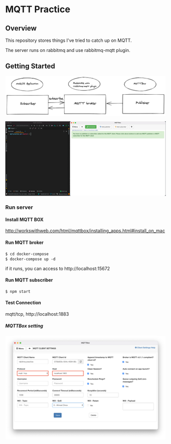 # MQTT Practice

## Overview

This repository stores things I've tried to catch up on MQTT.

The server runs on rabbitmq and use rabbitmq-mqtt plugin.

## Getting Started

<img src="https://github.com/bur8787/mqtt-practice/raw/master/static/3-flow.png"/>

![video](https://github.com/bur8787/mqtt-practice/raw/master/static/1-getting-started.gif)

### Run server

#### Install MQTT BOX

http://workswithweb.com/html/mqttbox/installing_apps.html#install_on_mac

#### Run MQTT broker

```
$ cd docker-compose 
$ docker-compose up -d
```

if it runs, you can access to http://localhost:15672

#### Run MQTT subscriber

```
$ npm start
```

#### Test Connection

mqtt/tcp, http://localhost:1883  

##### MQTTBox setting

<img src="https://github.com/bur8787/mqtt-practice/raw/master/static/2-mqttbox-setting.png"/>
